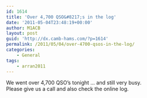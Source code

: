 ```yaml
---
id: 1614
title: 'Over 4,700 QSO&#8217;s in the log'
date: '2011-05-04T23:48:19+00:00'
author: M1ACB
layout: post
guid: 'http://dx.camb-hams.com/?p=1614'
permalink: /2011/05/04/over-4700-qsos-in-the-log/
categories:
    - General
tags:
    - arran2011
---
```


We went over 4,700 QSO’s tonight … and still very busy.  
Please give us a call and also check the online log.